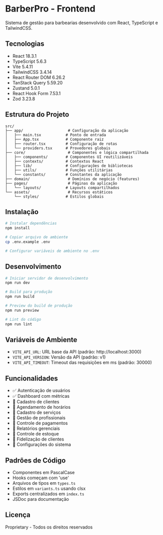 # BarberPro - Frontend

Sistema de gestão para barbearias desenvolvido com React, TypeScript e TailwindCSS.

## Tecnologias

- React 18.3.1
- TypeScript 5.6.3
- Vite 5.4.11
- TailwindCSS 3.4.14
- React Router DOM 6.26.2
- TanStack Query 5.59.20
- Zustand 5.0.1
- React Hook Form 7.53.1
- Zod 3.23.8

## Estrutura do Projeto

```
src/
├── app/                    # Configuração da aplicação
│   ├── main.tsx           # Ponto de entrada
│   ├── App.tsx            # Componente raiz
│   ├── router.tsx         # Configuração de rotas
│   └── providers.tsx      # Provedores globais
├── core/                   # Componentes e lógica compartilhada
│   ├── components/        # Componentes UI reutilizáveis
│   ├── contexts/          # Contextos React
│   ├── lib/               # Configurações de bibliotecas
│   ├── utils/             # Funções utilitárias
│   └── constants/         # Constantes da aplicação
├── domain/                 # Domínios de negócio (features)
├── pages/                  # Páginas da aplicação
│   └── layouts/           # Layouts compartilhados
└── assets/                 # Recursos estáticos
    └── styles/            # Estilos globais
```

## Instalação

```bash
# Instalar dependências
npm install

# Copiar arquivo de ambiente
cp .env.example .env

# Configurar variáveis de ambiente no .env
```

## Desenvolvimento

```bash
# Iniciar servidor de desenvolvimento
npm run dev

# Build para produção
npm run build

# Preview do build de produção
npm run preview

# Lint do código
npm run lint
```

## Variáveis de Ambiente

- `VITE_API_URL`: URL base da API (padrão: http://localhost:3000)
- `VITE_API_VERSION`: Versão da API (padrão: v1)
- `VITE_API_TIMEOUT`: Timeout das requisições em ms (padrão: 30000)

## Funcionalidades

- ✅ Autenticação de usuários
- ✅ Dashboard com métricas
- 🚧 Cadastro de clientes
- 🚧 Agendamento de horários
- 🚧 Cadastro de serviços
- 🚧 Gestão de profissionais
- 🚧 Controle de pagamentos
- 🚧 Relatórios gerenciais
- 🚧 Controle de estoque
- 🚧 Fidelização de clientes
- 🚧 Configurações do sistema

## Padrões de Código

- Componentes em PascalCase
- Hooks começam com 'use'
- Arquivos de tipos em `types.ts`
- Estilos em `variants.ts` usando clsx
- Exports centralizados em `index.ts`
- JSDoc para documentação

## Licença

Proprietary - Todos os direitos reservados